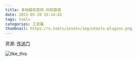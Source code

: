```yaml
---
title: 本地服务提供-内网穿透
date: 2021-05-28 15:14:42
tags: tools
categories: 工具篇
thumbnail: https://u.tools/assets/img/utools-plugins.png
---
```


资源:
[传送门](https://natapp.cn/)

![like_this](https://cdn.natapp.cn/assets/home/images/52348858ace00.jpg?version=20190730)
